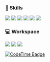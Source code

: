### 🚀 Skills

<img src="https://img.shields.io/badge/Python-3776AB?style=for-the-badge&logo=Python&logoColor=FFFFFF"/> <img src="https://img.shields.io/badge/Unity-100000?style=for-the-badge&logo=unity&logoColor=white"/> <img src="https://img.shields.io/badge/C%23-512BD4?style=for-the-badge&logo=csharp&logoColor=FFFFFF"/> <img src="https://img.shields.io/badge/JavaScript-F7DF1E?style=for-the-badge&logo=JavaScript&logoColor=white"/> <img src="https://img.shields.io/badge/Disnake-5865F2?style=for-the-badge&logo=Discord&logoColor=FFFFFF"/> <img src="https://img.shields.io/badge/Tailwind-38B2AC?style=for-the-badge&logo=tailwind-css&logoColor=white"/>

### 💻 Workspace

<img src="https://img.shields.io/badge/NVIDIA-RTX_3060-76B900?style=for-the-badge&logo=nvidia&logoColor=white"/> <img src="https://img.shields.io/badge/AMD-Ryzen_5_5500-ED1C24?style=for-the-badge&logo=amd&logoColor=white"/> <img src="https://img.shields.io/badge/Visual_Studio_Code-0078D4?style=for-the-badge&logo=visual%20studio%20code&logoColor=white"/>



[![CodeTime Badge](https://img.shields.io/endpoint?style=social&color=222&url=https%3A%2F%2Fapi.codetime.dev%2Fshield%3Fid%3D24403%26project%3D%26in=0)](https://codetime.dev)
